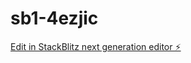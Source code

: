 # sb1-4ezjic

[Edit in StackBlitz next generation editor ⚡️](https://stackblitz.com/~/github.com/cpopiol22/sb1-4ezjic)